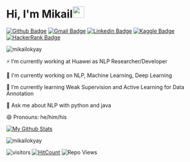 <h1 align="left">Hi, I'm Mikail<img src="https://raw.githubusercontent.com/iampavangandhi/iampavangandhi/master/gifs/Hi.gif" width="30px"></h1>

[![Github Badge](https://img.shields.io/badge/-mikailokyay-000000?style=flat&logo=Github&logoColor=white)](https://github.com/mikailokyay "Follow on Github")
[![Gmail Badge](https://img.shields.io/badge/-mikailokyy@gmail.com-c14438?style=flat&logo=Gmail&logoColor=white)](mailto:mikailokyy@gmail.com "Connect via Email")
[![Linkedin Badge](https://img.shields.io/badge/-Mikail%20Okyay-0072b1?style=flat&logo=Linkedin&logoColor=white)](https://www.linkedin.com/in/mikailokyay "Connect on LinkedIn")
[![Kaggle Badge](https://img.shields.io/badge/-mikailokyay-00acee?style=flat&logo=Kaggle&logoColor=white)](https://www.kaggle.com/mikailokyay "Follow on Kaggle")
[![HackerRank Badge](https://img.shields.io/badge/-@mikailokyy-2EC866?style=flat&logo=HackerRank&logoColor=black)](https://www.hackerrank.com/mikailokyy "Follow on HackerRank")

<p align="left"> <img src="https://komarev.com/ghpvc/?username=mikailokyay" alt="mikailokyay" /> </p>



⚡ I’m currently working at Huawei as NLP Researcher/Developer

🔭 I'm currently working on NLP, Machine Learning, Deep Learning

🌱 I’m currently learning Weak Supervision and Active Learning for Data Annotation

💬 Ask me about NLP with python and java

😄 Pronouns: he/him/his



[![My Github Stats](https://github-readme-stats.vercel.app/api?username=mikailokyay&show_icons=true&title_color=fff&icon_color=79ff97&text_color=9f9f9f&bg_color=151515)](https://github.com/mikailokyay)

<p><img align="center" src="https://github-readme-stats.vercel.app/api/top-langs/?username=mikailokyay&layout=compact&hide=html" alt="mikailokyay" /></p>

![visitors](https://visitor-badge.glitch.me/badge?page_id=mikailokyay.mikailokyay)
[![HitCount](http://hits.dwyl.com/samujjwaal/samujjwaal.svg)](http://hits.dwyl.com/mikailokyay/mikailokyay)
![Repo Views](https://views.whatilearened.today/views/github/mikailokyay/mikailokyay.svg?cache=remove)
